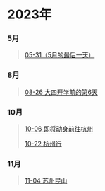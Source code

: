# 2023年
### 5月
>[05-31（5月的最后一天）](./2023-05-31-5月的最后一天.md)
### 8月
>[08-26 大四开学前的第6天](./2023-08-26.md)
### 10月
>[10-06 即将动身前往杭州](./2023-10-06.md)
> 
>[10-22 杭州行](./2023-10-22.md)
### 11月
>[11-04 苏州昆山](./2023-11-04.md)